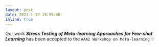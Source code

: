 ```yaml
---
layout: post
date: 2021-1-19 15:59:00-
inline: true
---
```


Our work <b><i>Stress Testing of Meta-learning Approaches for Few-shot Learning</i></b> has been accepted to the `AAAI Workshop on Meta-learning` :sparkles: